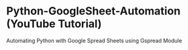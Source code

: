 # Python-GoogleSheet-Automation (YouTube Tutorial)
Automating Python with Google Spread Sheets using Gspread Module
